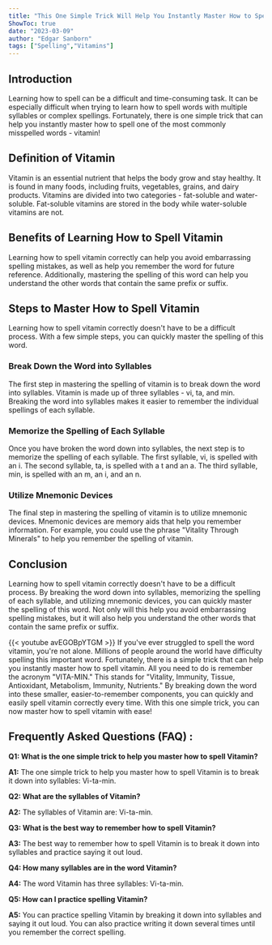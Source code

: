 ```yaml
---
title: "This One Simple Trick Will Help You Instantly Master How to Spell Vitamin!"
ShowToc: true 
date: "2023-03-09"
author: "Edgar Sanborn" 
tags: ["Spelling","Vitamins"]
---
```

## Introduction

Learning how to spell can be a difficult and time-consuming task. It can be especially difficult when trying to learn how to spell words with multiple syllables or complex spellings. Fortunately, there is one simple trick that can help you instantly master how to spell one of the most commonly misspelled words - vitamin! 

## Definition of Vitamin

Vitamin is an essential nutrient that helps the body grow and stay healthy. It is found in many foods, including fruits, vegetables, grains, and dairy products. Vitamins are divided into two categories - fat-soluble and water-soluble. Fat-soluble vitamins are stored in the body while water-soluble vitamins are not. 

## Benefits of Learning How to Spell Vitamin

Learning how to spell vitamin correctly can help you avoid embarrassing spelling mistakes, as well as help you remember the word for future reference. Additionally, mastering the spelling of this word can help you understand the other words that contain the same prefix or suffix. 

## Steps to Master How to Spell Vitamin

Learning how to spell vitamin correctly doesn't have to be a difficult process. With a few simple steps, you can quickly master the spelling of this word. 

### Break Down the Word into Syllables

The first step in mastering the spelling of vitamin is to break down the word into syllables. Vitamin is made up of three syllables - vi, ta, and min. Breaking the word into syllables makes it easier to remember the individual spellings of each syllable. 

### Memorize the Spelling of Each Syllable

Once you have broken the word down into syllables, the next step is to memorize the spelling of each syllable. The first syllable, vi, is spelled with an i. The second syllable, ta, is spelled with a t and an a. The third syllable, min, is spelled with an m, an i, and an n. 

### Utilize Mnemonic Devices

The final step in mastering the spelling of vitamin is to utilize mnemonic devices. Mnemonic devices are memory aids that help you remember information. For example, you could use the phrase "Vitality Through Minerals" to help you remember the spelling of vitamin. 

## Conclusion

Learning how to spell vitamin correctly doesn't have to be a difficult process. By breaking the word down into syllables, memorizing the spelling of each syllable, and utilizing mnemonic devices, you can quickly master the spelling of this word. Not only will this help you avoid embarrassing spelling mistakes, but it will also help you understand the other words that contain the same prefix or suffix.

{{< youtube avEGOBpYTGM >}} 
If you've ever struggled to spell the word vitamin, you're not alone. Millions of people around the world have difficulty spelling this important word. Fortunately, there is a simple trick that can help you instantly master how to spell vitamin. All you need to do is remember the acronym "VITA-MIN." This stands for "Vitality, Immunity, Tissue, Antioxidant, Metabolism, Immunity, Nutrients." By breaking down the word into these smaller, easier-to-remember components, you can quickly and easily spell vitamin correctly every time. With this one simple trick, you can now master how to spell vitamin with ease!

## Frequently Asked Questions (FAQ) :
**Q1: What is the one simple trick to help you master how to spell Vitamin?**

**A1:** The one simple trick to help you master how to spell Vitamin is to break it down into syllables: Vi-ta-min.

**Q2: What are the syllables of Vitamin?**

**A2:** The syllables of Vitamin are: Vi-ta-min.

**Q3: What is the best way to remember how to spell Vitamin?**

**A3:** The best way to remember how to spell Vitamin is to break it down into syllables and practice saying it out loud.

**Q4: How many syllables are in the word Vitamin?**

**A4:** The word Vitamin has three syllables: Vi-ta-min.

**Q5: How can I practice spelling Vitamin?**

**A5:** You can practice spelling Vitamin by breaking it down into syllables and saying it out loud. You can also practice writing it down several times until you remember the correct spelling.






